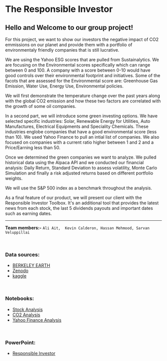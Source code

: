 # The Responsible Investor

## Hello and Welcome to our group project! 

For this project, we want to show our investors the negative impact of CO2 emmissions on our planet and provide them with a portfolio of environmentaly friendly companies that is still lucrative. 

We are using the Yahoo ESG scores that are pulled from Sustainalytics. We are focusing on the Environmental scores specifically which can range between 0 and 100. A company with a score between 0-10 would have good controls over their environmental footprint and initiatives. Some of the facots that are assessed for the Environmental score are: Greenhouse Gas Emission, Water Use, Energy Use, Environmental policies.

We will first demonstrate the temperature change over the past years along with the global CO2 emission and how these two factors are correlated with the growth of some oil companies.

In a second part, we will introduce some green investing options. We have selected specific industries: Solar, Renewable Energy for Utilities, Auto Manufactures, Electrical Equipments and Speciality Chemicals. These industries englobe companies that have a good environmental score (less than 10).
We used Yahoo Finance to pull an intial list of companies. We also focused on companies with a current ratio higher between 1 and 2 and a Price/Earning less than 50.

Once we determined the green companies we want to analyze. We pulled historical data using the Alpaca API and we conducted our financial analysis: Daily Return, Standard Deviation to assess volatility, Monte Carlo Simulation and finally a risk adjusted returns based on different portfolio weights.

We will use the S&P 500 index as a benchmark throughout the analysis.

As a final feature of our product, we will present our client with the Responsible Investor Toolbox. It's an additional tool that provides the latest news from each stock, the last 5 dividends payouts and important dates such as earning dates.

___

**Team members:-**
        `Ali Ait,  Kevin Calderon, Hassan Mehmood, Sarvan Veluppillai`

<p>&nbsp;</p>

### Data sources:
- [BERKELEY EARTH](http://berkeleyearth.lbl.gov/regions/global-land)
- [Zenodo](https://zenodo.org/record/5569235#.YldA8sjMKUm)
- [kaggle](https://www.kaggle.com/datasets/berkeleyearth/climate-change-earth-surface-temperature-data/code)

<p>&nbsp;</p>

### Notebooks:
- [Stock Analysis](https://github.com/Nithy29/Responsible_Investor/blob/main/Analysis.ipynb)
- [CO2 Analysis](https://github.com/Nithy29/Responsible_Investor/blob/main/CO2%20Emissions/Global%20CO2%20Emissions%20%26%20Temperature%20Change.ipynb)
- [Yahoo Finance Analysis](https://github.com/Nithy29/Responsible_Investor/blob/main/Yahoo%20Finance.ipynb)

<p>&nbsp;</p>

### PowerPoint:

- [Responsible Investor]()



